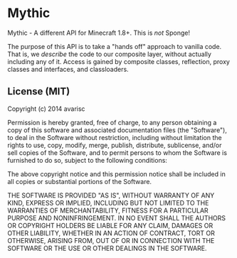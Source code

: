Mythic
======

Mythic - A different API for Minecraft 1.8+.
This is _not_ Sponge!

The purpose of this API is to take a "hands off" approach to vanilla code.  
That is, we _describe_ the code to our composite layer, without actually including any of it.
Access is gained by composite classes, reflection, proxy classes and interfaces, and classloaders.

License (MIT)
-------
Copyright (c) 2014 avarisc

Permission is hereby granted, free of charge, to any person obtaining a copy
of this software and associated documentation files (the "Software"), to deal
in the Software without restriction, including without limitation the rights
to use, copy, modify, merge, publish, distribute, sublicense, and/or sell
copies of the Software, and to permit persons to whom the Software is
furnished to do so, subject to the following conditions:

The above copyright notice and this permission notice shall be included in
all copies or substantial portions of the Software.

THE SOFTWARE IS PROVIDED "AS IS", WITHOUT WARRANTY OF ANY KIND, EXPRESS OR
IMPLIED, INCLUDING BUT NOT LIMITED TO THE WARRANTIES OF MERCHANTABILITY,
FITNESS FOR A PARTICULAR PURPOSE AND NONINFRINGEMENT. IN NO EVENT SHALL THE
AUTHORS OR COPYRIGHT HOLDERS BE LIABLE FOR ANY CLAIM, DAMAGES OR OTHER
LIABILITY, WHETHER IN AN ACTION OF CONTRACT, TORT OR OTHERWISE, ARISING FROM,
OUT OF OR IN CONNECTION WITH THE SOFTWARE OR THE USE OR OTHER DEALINGS IN
THE SOFTWARE.